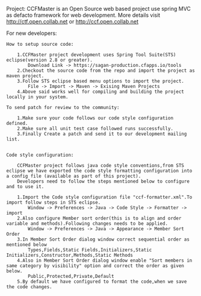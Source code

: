 Project:
	CCFMaster is an Open Source web based project use spring MVC as defacto framework for web development.
	More details visit http://ctf.open.collab.net or http://ccf.open.collab.net


For new developers:

	How to setup source code:

		1.CCFMaster project development uses Spring Tool Suite(STS) eclipse(version 2.8 or greater).
			Download Link -> https://sagan-production.cfapps.io/tools
		2.Checkout the source code from the repo and import the project as maven project.
		3.Follow STS eclipse based menu options to import the project.
			File -> Import -> Maven -> Exising Maven Projects
		4.Above said works well for compiling and building the project locally in your system.

	To send patch for review to the community:

		1.Make sure your code follows our code style configuration defined.
		2.Make sure all unit test case followed runs successfully.
		3.Finally Create a patch and send it to our development mailing list.					
					
		
	Code style configuration:
	
		CCFMaster project follows java code style conventions,from STS eclipse we have exported the code style formatting configuration into a config file (available as part of this project).
		Developers need to follow the steps mentioned below to configure and to use it.
		
		1.Import the Code style configuration file "ccf-formatter.xml".To import follow steps in STS eclipse.				
			Window -> Preferences -> Java -> Code Style -> Formatter -> import 
		2.Also configure Member sort order(this is to align and order variable and methods).Following changes needs to be applied.
			Window -> Preferences -> Java -> Appearance -> Member Sort Order
		3.In Member Sort Order dialog window correct sequential order as mentioned below 
			Types,Fields,Static Fields,Initializers,Static Initializers,Constructor,Methods,Static Methods
		4.Also in Member Sort Order dialog window enable "Sort members in same category by visibility" option and correct the order as given below.
			Public,Protected,Private,Default  
		5.By default we have configured to format the code,when we save the code changes.					